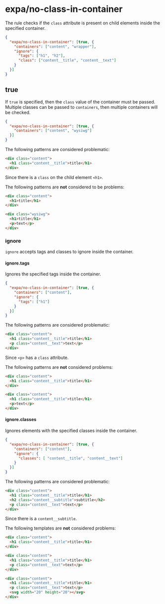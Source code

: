 # expa/no-class-in-container

The rule checks if the `class` attribute is present on child elements inside the specified container.

```json
{
  "expa/no-class-in-container": [true, {
    "containers": ["content", "wrapper"],
    "ignore": {
      "tags": ["h1", "h2"],
      "class": ["content__title", "content__text"]
    }
  }]
}
```

## true
If `true` is specified, then the `class` value of the container must be passed. Multiple classes can be passed to `containers`, then multiple containers will be checked.

```json
{
  "expa/no-class-in-container": [true, {
    "containers": ["content", "wysiwg"]
  }]
}
```

The following patterns are considered problematic:
```html
<div class="content">
  <h1 class="content__title">title</h1>
</div>
```
Since there is a `class` on the child element `<h1>`.

The following patterns are **not** considered to be problems:
```html
<div class="content">
  <h1>title</h1>
</div>

<div class="wysiwg">
  <h1>title</h1>
  <p>text</p>
</div>
```

### ignore
`ignore` accepts tags and classes to ignore inside the container.

#### ignore.tags 
Ignores the specified tags inside the container.

```json
{
  "expa/no-class-in-container": [true, {
    "containers": ["content"],
    "ignore": {
      "tags": ["h1"]
    }
  }]
}
```

The following patterns are considered problematic:
```html
<div class="content">
  <h1 class="content__title">title</h1>
  <p class="content__text">text</p>
</div>
```

Since `<p>` has a `class` attribute.

The following patterns are **not** considered problems:

```html
<div class="content">
  <h1 class="content__title">title</h1>
</div>
```

```html
<div class="content">
  <h1 class="content__title">title</h1>
  <p>text</p>
</div>
```

#### ignore.classes
Ignores elements with the specified classes inside the container.
```json
{
  "expa/no-class-in-container": [true, {
    "containers": ["content"],
    "ignore": {
      "classes": [ "content__title", "content__text"]
    }
  }]
}
```

The following patterns are considered problematic:
```html
<div class="content">
  <h1 class="content__title">title</h1>
  <h2 class="content__subtitle">subtitle</h2>
  <p class="content__text">text</p>
</div>
```

Since there is a `content__subtitle`.

The following templates are **not** considered problems:

```html
<div class="content">
  <h1 class="content__title">title</h1>
</div>
```

```html
<div class="content">
  <h1 class="content__title">title</h1>
  <p class="content__text">text</p>
</div>
```

```html
<div class="content">
  <h1 class="content__title">title</h1>
  <p class="content__text">text</p>
  <svg width="20" height="20"></svg>
</div>
```
